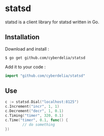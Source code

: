 # statsd

statsd is a client library for statsd written in Go.

## Installation

Download and install :

```
$ go get github.com/cyberdelia/statsd
```

Add it to your code :

```go
import "github.com/cyberdelia/statsd"
```

## Use

```go
c := statsd.Dial("localhost:8125")
c.Increment("incr", 1, 1)
c.Decrement("decr", 1, 0.1)
c.Timing("timer", 320, 0.1)
c.Time("timer", 0.1, func() {
        // do something  
})
```
